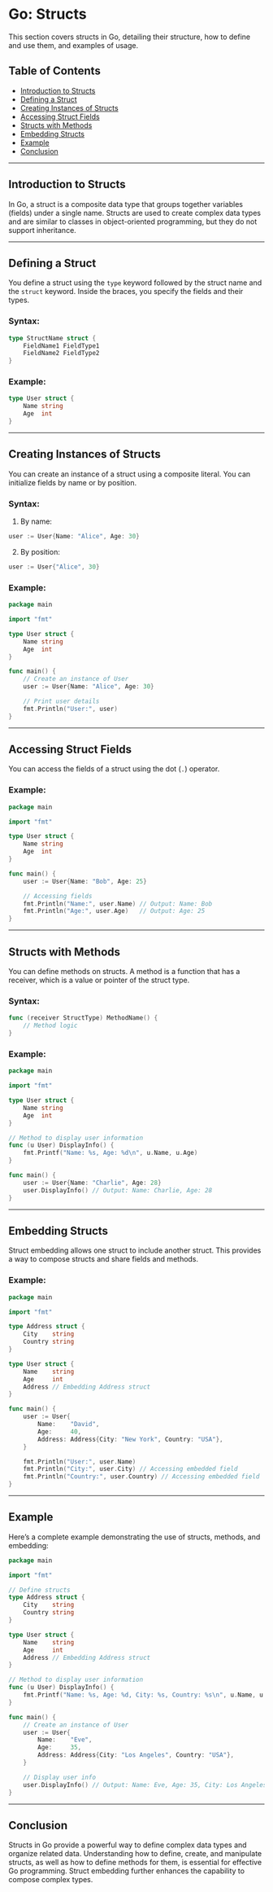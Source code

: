 # Go: Structs

This section covers structs in Go, detailing their structure, how to define and use them, and examples of usage.

## Table of Contents
- [Introduction to Structs](#introduction-to-structs)
- [Defining a Struct](#defining-a-struct)
- [Creating Instances of Structs](#creating-instances-of-structs)
- [Accessing Struct Fields](#accessing-struct-fields)
- [Structs with Methods](#structs-with-methods)
- [Embedding Structs](#embedding-structs)
- [Example](#example)
- [Conclusion](#conclusion)

---

## Introduction to Structs

In Go, a struct is a composite data type that groups together variables (fields) under a single name. Structs are used to create complex data types and are similar to classes in object-oriented programming, but they do not support inheritance.

---

## Defining a Struct

You define a struct using the `type` keyword followed by the struct name and the `struct` keyword. Inside the braces, you specify the fields and their types.

### Syntax:

```go
type StructName struct {
    FieldName1 FieldType1
    FieldName2 FieldType2
}
```

### Example:

```go
type User struct {
    Name string
    Age  int
}
```

---

## Creating Instances of Structs

You can create an instance of a struct using a composite literal. You can initialize fields by name or by position.

### Syntax:

1. By name:

```go
user := User{Name: "Alice", Age: 30}
```

2. By position:

```go
user := User{"Alice", 30}
```

### Example:

```go
package main

import "fmt"

type User struct {
    Name string
    Age  int
}

func main() {
    // Create an instance of User
    user := User{Name: "Alice", Age: 30}

    // Print user details
    fmt.Println("User:", user)
}
```

---

## Accessing Struct Fields

You can access the fields of a struct using the dot (`.`) operator.

### Example:

```go
package main

import "fmt"

type User struct {
    Name string
    Age  int
}

func main() {
    user := User{Name: "Bob", Age: 25}

    // Accessing fields
    fmt.Println("Name:", user.Name) // Output: Name: Bob
    fmt.Println("Age:", user.Age)   // Output: Age: 25
}
```

---

## Structs with Methods

You can define methods on structs. A method is a function that has a receiver, which is a value or pointer of the struct type.

### Syntax:

```go
func (receiver StructType) MethodName() {
    // Method logic
}
```

### Example:

```go
package main

import "fmt"

type User struct {
    Name string
    Age  int
}

// Method to display user information
func (u User) DisplayInfo() {
    fmt.Printf("Name: %s, Age: %d\n", u.Name, u.Age)
}

func main() {
    user := User{Name: "Charlie", Age: 28}
    user.DisplayInfo() // Output: Name: Charlie, Age: 28
}
```

---

## Embedding Structs

Struct embedding allows one struct to include another struct. This provides a way to compose structs and share fields and methods.

### Example:

```go
package main

import "fmt"

type Address struct {
    City    string
    Country string
}

type User struct {
    Name    string
    Age     int
    Address // Embedding Address struct
}

func main() {
    user := User{
        Name:    "David",
        Age:     40,
        Address: Address{City: "New York", Country: "USA"},
    }

    fmt.Println("User:", user.Name)
    fmt.Println("City:", user.City) // Accessing embedded field
    fmt.Println("Country:", user.Country) // Accessing embedded field
}
```

---

## Example

Here’s a complete example demonstrating the use of structs, methods, and embedding:

```go
package main

import "fmt"

// Define structs
type Address struct {
    City    string
    Country string
}

type User struct {
    Name    string
    Age     int
    Address // Embedding Address struct
}

// Method to display user information
func (u User) DisplayInfo() {
    fmt.Printf("Name: %s, Age: %d, City: %s, Country: %s\n", u.Name, u.Age, u.City, u.Country)
}

func main() {
    // Create an instance of User
    user := User{
        Name:    "Eve",
        Age:     35,
        Address: Address{City: "Los Angeles", Country: "USA"},
    }

    // Display user info
    user.DisplayInfo() // Output: Name: Eve, Age: 35, City: Los Angeles, Country: USA
}
```

---

## Conclusion

Structs in Go provide a powerful way to define complex data types and organize related data. Understanding how to define, create, and manipulate structs, as well as how to define methods for them, is essential for effective Go programming. Struct embedding further enhances the capability to compose complex types.

